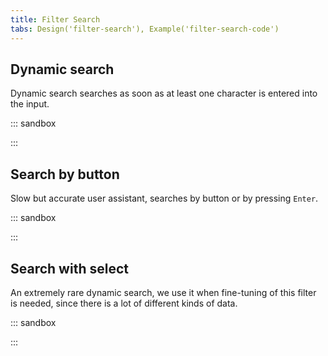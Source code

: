 ```yaml
---
title: Filter Search
tabs: Design('filter-search'), Example('filter-search-code')
---
```


## Dynamic search

Dynamic search searches as soon as at least one character is entered into the input.

::: sandbox

<script lang="tsx">
import React from 'react';
import Input from '@semcore/ui/input';
import CloseM from '@semcore/ui/icon/Close/m';
import Search from '@semcore/ui/icon/Search/m';
import { Text } from '@semcore/ui/typography';
import { Flex } from '@semcore/ui/flex-box';

const Demo = () => {
  const [value, setValue] = React.useState('');

  const handleChange = React.useCallback(
    (v) => {
      setValue(v);
    },
    [value],
  );

  const handleClick = React.useCallback(() => {
    setValue('');
  }, ['']);

  return (
    <Flex direction='column'>
      <Text tag='label' size={200} htmlFor='dynamic-search-filter-by-keyword'>
        Filter by keyword
      </Text>
      <Input w={200} mt={2} aria-live='polite'>
        <Input.Addon>
          <Search />
        </Input.Addon>
        <Input.Value
          value={value}
          onChange={handleChange}
          id='dynamic-search-filter-by-keyword'
          placeholder='Enter keyword here'
        />
        {value && (
          <Input.Addon tag={CloseM} interactive onClick={handleClick} aria-label='Clear filters' />
        )}
      </Input>
    </Flex>
  );
};


</script>

:::

## Search by button

Slow but accurate user assistant, searches by button or by pressing `Enter`.

::: sandbox

<script lang="tsx">
import React from 'react';
import Input from '@semcore/ui/input';
import CloseM from '@semcore/ui/icon/Close/m';
import Search from '@semcore/ui/icon/Search/m';
import Button from '@semcore/ui/button';
import NeighborLocation from '@semcore/ui/neighbor-location';
import { Text } from '@semcore/ui/typography';
import { Flex, Box } from '@semcore/ui/flex-box';

const Demo = () => {
  const [value, setValue] = React.useState('');

  const handleChange = React.useCallback(
    (v) => {
      setValue(v);
    },
    [value],
  );

  const handleClick = React.useCallback(() => {
    setValue('');
  }, ['']);

  return (
    <Flex direction='column'>
      <Text tag='label' size={200} htmlFor='search-by-button-filter-by-keyword'>
        Filter by keyword
      </Text>
      <Box mt={2}>
        <NeighborLocation>
          <Input w={200}>
            <Input.Value
              value={value}
              onChange={handleChange}
              id='search-by-button-filter-by-keyword'
              placeholder='Enter keyword here'
            />
            {value && (
              <Input.Addon
                tag={CloseM}
                interactive
                onClick={handleClick}
                aria-label='Clear filter'
              />
            )}
          </Input>
          <Button aria-label='Search'>
            <Button.Addon>
              <Search />
            </Button.Addon>
          </Button>
        </NeighborLocation>
      </Box>
    </Flex>
  );
};


</script>

:::

## Search with select

An extremely rare dynamic search, we use it when fine-tuning of this filter is needed, since there is a lot of different kinds of data.

::: sandbox

<script lang="tsx">
import React from 'react';
import Input from '@semcore/ui/input';
import CloseM from '@semcore/ui/icon/Close/m';
import Search from '@semcore/ui/icon/Search/m';
import Button from '@semcore/ui/button';
import NeighborLocation from '@semcore/ui/neighbor-location';
import Select from '@semcore/ui/select';
import { Text } from '@semcore/ui/typography';
import { Flex, Box } from '@semcore/ui/flex-box';

const selectOptions = ['Option 1', 'Option 2'];

const Demo = () => {
  const [value, setValue] = React.useState('');

  const options = selectOptions.map((option) => ({
    value: option,
    children: option,
  }));

  const handleChange = React.useCallback(
    (v) => {
      setValue(v);
    },
    [value],
  );

  const handleClick = React.useCallback(() => {
    setValue('');
  }, ['']);

  return (
    <Flex direction='column'>
      <Text tag='label' size={200} htmlFor='search-with-select-filter-by-keyword'>
        Filter by keyword
      </Text>
      <Box mt={2}>
        <NeighborLocation>
          <Select placeholder='Everywhere' options={options} />
          <Input w={200}>
            <Input.Value
              ml={2}
              value={value}
              onChange={handleChange}
              id='search-with-select-filter-by-keyword'
              placeholder='Enter keyword here'
            />
            {value && (
              <Input.Addon
                tag={CloseM}
                interactive
                onClick={handleClick}
                aria-label='Clear filter'
              />
            )}
          </Input>
          <Button aria-label='Search'>
            <Button.Addon>
              <Search />
            </Button.Addon>
          </Button>
        </NeighborLocation>
      </Box>
    </Flex>
  );
};


</script>

:::

